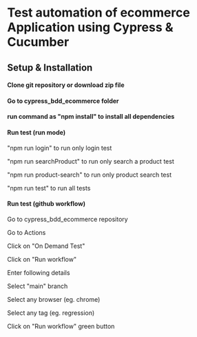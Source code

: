<html>
<h1>Test automation of ecommerce Application using Cypress & Cucumber</h1>

<h2>Setup & Installation</h2>

<h4>Clone git repository or download zip file</h4>
<h4>Go to cypress_bdd_ecommerce folder</h4>
<h4>run command as "npm install" to install all dependencies</h4>
<h4>Run test (run mode)</h4>
<p>"npm run login" to run only login test</p>
<p>"npm run searchProduct" to run only search a product test</p>
<p>"npm run product-search" to run only product search test</p>
<p>"npm run test" to run all tests</p>
<h4>Run test (github workflow)</h4>

<p>Go to cypress_bdd_ecommerce repository</p>
<p>Go to Actions</p>
<p>Click on "On Demand Test"</p>
<p>Click on "Run workflow"</p>
<p>Enter following details</p>
<p>Select "main" branch</p>
<p>Select any browser (eg. chrome)</p>
<p>Select any tag (eg. regression)</p>
<p>Click on "Run workflow" green button</p>

</html>